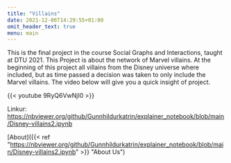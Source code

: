 ```yaml
---
title: "Villains"
date: 2021-12-06T14:29:55+01:00
omit_header_text: true
menu: main
---
```



This is the final project in the course Social Graphs and Interactions, taught at DTU 2021. This Project is about the network of Marvel villains.  At the beginning of this project all villains from the Disney universe where included, but as time passed a decision was taken to only include the Marvel villains. The video  below will give you a quick insight of project.

{{< youtube 9RyQ6VwNjI0 >}}



Linkur: https://nbviewer.org/github/Gunnhildurkatrin/explainer_notebook/blob/main/Disney-villains2.ipynb


[About]({{< ref "https://nbviewer.org/github/Gunnhildurkatrin/explainer_notebook/blob/main/Disney-villains2.ipynb" >}} "About Us")


